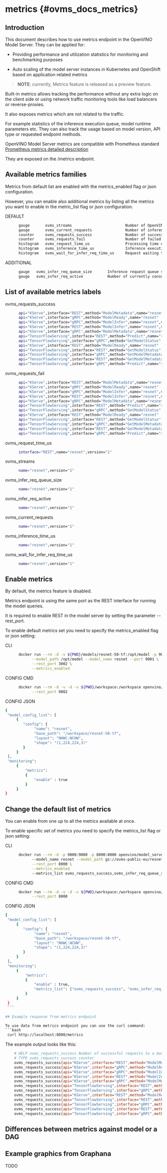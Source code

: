 # metrics {#ovms_docs_metrics}

## Introduction

This document describes how to use metrics endpoint in the OpenVINO Model Server. They can be applied for:

- Providing performance and utilization statistics for monitoring and benchmarking purposes

- Auto scaling of the model server instances in Kubernetes and OpenShift based on application related metrics

> **NOTE**: currently, Metrics feature is released as a preview feature.

Built-in metrics allows tracking the performance without any extra logic on the client side or using network traffic monitoring tools like load balancers or reverse-proxies.

It also exposes metrics which are not related to the traffic. 

For example statistics of the inference execution queue, model runtime parameters etc. They can also track the usage based on model version, API type or requested endpoint methods.

OpenVINO Model Server metrics are compatible with Prometheus standard [Prometheus metrics detailed description](https://prometheus.io/docs)

They are exposed on the /metrics endpoint.

## Available metrics families

Metrics from default list are enabled with the metrics_enabled flag or json configuration.

However, you can enable also additional metrics by listing all the metrics you want to enable in the metric_list flag or json configuration.


DEFAULT

   ```bash
         gauge       ovms_streams                        Number of OpenVINO execution streams.
         gauge       ovms_current_requests               Number of inference requests currently in process.
         counter     ovms_requests_success               Number of successful requests to a model or a DAG.
         counter     ovms_requests_fail                  Number of failed requests to a model or a DAG.
         histogram   ovms_request_time_us                Processing time of requests to a model or a DAG.
         histogram   ovms_inference_time_us              Inference execution time in the OpenVINO backend.
         histogram   ovms_wait_for_infer_req_time_us     Request waiting time in the scheduling queue.
   ```

ADDITIONAL

   ```bash
         gauge   ovms_infer_req_queue_size       Inference request queue size (nireq).
         gauge   ovms_infer_req_active           Number of currently consumed inference request from the processing queue.
   ```

## List of available metrics labels

ovms_requests_success

   ```bash
         api="KServe",interface="REST",method="ModelMetadata",name="resnet",version="1"
         api="KServe",interface="gRPC",method="ModelReady",name="resnet"
         api="KServe",interface="gRPC",method="ModelInfer",name="resnet",version="1"
         api="KServe",interface="REST",method="ModelInfer",name="resnet",version="1"
         api="KServe",interface="gRPC",method="ModelMetadata",name="resnet",version="1"
         api="TensorFlowServing",interface="REST",method="Predict",name="resnet",version="1"
         api="TensorFlowServing",interface="gRPC",method="GetModelStatus",name="resnet"
         api="KServe",interface="REST",method="ModelReady",name="resnet"
         api="TensorFlowServing",interface="REST",method="GetModelStatus",name="resnet"
         api="TensorFlowServing",interface="gRPC",method="GetModelMetadata",name="resnet",version="1"
         api="TensorFlowServing",interface="REST",method="GetModelMetadata",name="resnet",version="1"
         api="TensorFlowServing",interface="gRPC",method="Predict",name="resnet",version="1"
   ```

ovms_requests_fail

   ```bash
         api="KServe",interface="REST",method="ModelMetadata",name="resnet",version="1"
         api="KServe",interface="gRPC",method="ModelReady",name="resnet"
         api="KServe",interface="gRPC",method="ModelInfer",name="resnet",version="1"
         api="KServe",interface="REST",method="ModelInfer",name="resnet",version="1"
         api="KServe",interface="gRPC",method="ModelMetadata",name="resnet",version="1"
         api="TensorFlowServing",interface="REST",method="Predict",name="resnet",version="1"
         api="TensorFlowServing",interface="gRPC",method="GetModelStatus",name="resnet"
         api="KServe",interface="REST",method="ModelReady",name="resnet"
         api="TensorFlowServing",interface="REST",method="GetModelStatus",name="resnet"
         api="TensorFlowServing",interface="gRPC",method="GetModelMetadata",name="resnet",version="1"
         api="TensorFlowServing",interface="REST",method="GetModelMetadata",name="resnet",version="1"
         api="TensorFlowServing",interface="gRPC",method="Predict",name="resnet",version="1"
   ```
   
ovms_request_time_us

   ```bash
         interface="REST",name="resnet",version="1"
   ```

ovms_streams

   ```bash
         name="resnet",version="1"
   ```

ovms_infer_req_queue_size
   ```bash
         name="resnet",version="1"
   ```

ovms_infer_req_active
   ```bash
         name="resnet",version="1"
   ```

ovms_current_requests
   ```bash
         name="resnet",version="1"
   ```

ovms_inference_time_us 
   ```bash
         name="resnet",version="1"
   ```

ovms_wait_for_infer_req_time_us
   ```bash
         name="resnet",version="1"
   ```

## Enable metrics

By default, the metrics feature is disabled.

Metrics endpoint is using the same port as the REST interface for running the model queries.

It is required to enable REST in the model server by setting the parameter --rest_port.

To enable default metrics set you need to specify the metrics_enabled flag or json setting:

CLI

   ```bash
         docker run --rm -d -v ${PWD}/models/resnet-50-tf:/opt/model -p 9001:9001 -p 9002:9002 openvino/model_server:latest \
               --model_path /opt/model --model_name resnet --port 9001 \
               --rest_port 3002 \
               --metrics_enabled
   ```

CONFIG CMD

   ```bash
         docker run --rm -d -v -d -v ${PWD}/workspace:/workspace openvino/model_server --config_path /workspace/config.json -p 9001:9001 -p 9002:9002 openvino/model_server:latest \
               --rest_port 9002
   ```

CONFIG JSON

   ```bash
   {
    "model_config_list": [
        {
           "config": {
                "name": "resnet",
                "base_path": "/workspace/resnet-50-tf",
                "layout": "NHWC:NCHW",
                "shape": "(1,224,224,3)"
           }
        }
    ],
    "monitoring":
        {
            "metrics":
            {
                "enable" : true
            }
        }
   }
   ```

## Change the default list of metrics

You can enable from one up to all the metrics available at once.

To enable specific set of metrics you need to specify the metrics_list flag or json setting:

CLI

   ```bash
         docker run --rm -d -p 9000:9000 -p 8000:8000 openvino/model_server:latest
               --model_name resnet --model_path gs://ovms-public-eu/resnet50  --port 9000 \
               --rest_port 8000 \
               --metrics_enabled
               --metrics_list ovms_requests_success,ovms_infer_req_queue_size
   ```

CONFIG CMD

   ```bash
         docker run --rm -d -v -d -v ${PWD}/workspace:/workspace openvino/model_server --config_path /workspace/config.json -p 9000:9000 -p 8000:8000 openvino/model_server:latest \
               --rest_port 8000
   ```

CONFIG JSON

   ```bash
   {
    "model_config_list": [
        {
           "config": {
                "name": "resnet",
                "base_path": "/workspace/resnet-50-tf",
                "layout": "NHWC:NCHW",
                "shape": "(1,224,224,3)"
           }
        }
    ],
    "monitoring":
        {
            "metrics":
            {
                "enable" : true,
                "metrics_list": ["ovms_requests_success", "ovms_infer_req_queue_size"]
            }
        }
    }
    ```

## Example response from metrics endpoint

To use data from metrics endpoint you can use the curl command:
```bash
    curl http://localhost:8000/metrics
```

The example output looks like this:
```bash
    # HELP ovms_requests_success Number of successful requests to a model or a DAG.
    # TYPE ovms_requests_success counter
    ovms_requests_success{api="KServe",interface="REST",method="ModelMetadata",name="resnet",version="1"} 0
    ovms_requests_success{api="KServe",interface="gRPC",method="ModelReady",name="resnet"} 0
    ovms_requests_success{api="KServe",interface="gRPC",method="ModelInfer",name="resnet",version="1"} 0
    ovms_requests_success{api="KServe",interface="REST",method="ModelInfer",name="resnet",version="1"} 0
    ovms_requests_success{api="KServe",interface="gRPC",method="ModelMetadata",name="resnet",version="1"} 0
    ovms_requests_success{api="TensorFlowServing",interface="REST",method="Predict",name="resnet",version="1"} 0
    ovms_requests_success{api="TensorFlowServing",interface="gRPC",method="GetModelStatus",name="resnet"} 0
    ovms_requests_success{api="KServe",interface="REST",method="ModelReady",name="resnet"} 0
    ovms_requests_success{api="TensorFlowServing",interface="REST",method="GetModelStatus",name="resnet"} 0
    ovms_requests_success{api="TensorFlowServing",interface="gRPC",method="GetModelMetadata",name="resnet",version="1"} 0
    ovms_requests_success{api="TensorFlowServing",interface="REST",method="GetModelMetadata",name="resnet",version="1"} 0
    ovms_requests_success{api="TensorFlowServing",interface="gRPC",method="Predict",name="resnet",version="1"} 0
```

## Differences between metrics against model or a DAG



## Example graphics from Graphana

TODO
